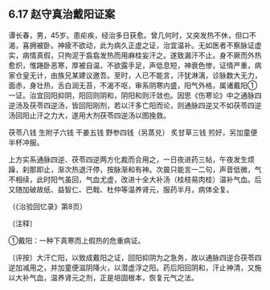 ## 6.17 赵守真治戴阳证案

谭长春，男，45岁。患疟疾，经治多日获愈。曾几何时，又突发热不休，但口不渴，喜拥被卧。神疲不欲动，此为病久正虚之证，治宜温补。无如医者不察脉证虚实，病情真假，只拘泥于翕翕发热而用麻桂妄汗之。遂致漏汗不止。身不厥而外热愈炽，惟踡卧恶寒，厚被自温，不欲露手足，声低息短，神衰色惨，证情严重，病家仓皇无计，由族兄某建议邀吾。至时，人已不能言，汗犹淋漓，诊脉数大无力，面赤，身壮热，舌白润无苔，不渴不呕，审系阴寒内盛，阳气外格，属诸戴阳①一证。治宜回阳抑阴，阳回则阴和，阴阳和则汗敛也。因思《伤寒论》中之通脉四逆汤及茯苓四逆汤，皆回阳刚剂，若以汗多亡阳而论，则通脉四逆又不如茯苓四逆汤回阳止汗之力大，遂用大剂茯苓四逆汤以图挽救。

茯苓八钱 生附子六钱 干姜五钱 野参四钱（另蒸兑） 炙甘草三钱 煎好，另加童便半杯冲服。

上方实系通脉四逆、茯苓四逆两方化裁而合用之，一日夜进药三帖，午夜发生烦躁，刹那即止，渐次热退汗停，按脉渐和有神。次晨只能言一二句，声音低微，气不相续，此时阳气虽回，气血尤虚，改进十全大补汤（桂枝易肉桂）温补气血。后又随加破故纸、益智仁、巴戟、杜仲等温养肾元，服药半月，病体全复。

（《治验回忆录》第8页）

〔注释〕

①戴阳：一种下真寒而上假热的危重病证。

〔评按〕大汗亡阳，以致成戴阳之证，回阳抑阴为之急务，故以通脉四逆合茯苓四逆加减用之，并加童便滋阴降火，以潜虚浮之阳。药后阳回阴和，汗止神清，又施以大补气血，温养肾元之剂，正是培固根本，恢复元气之法。

